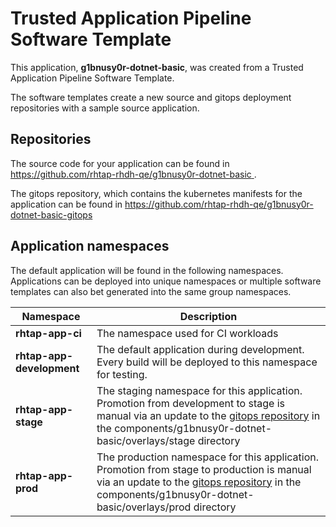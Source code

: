 # Trusted Application Pipeline Software Template

This application, **g1bnusy0r-dotnet-basic**, was created from a Trusted Application Pipeline Software Template.

The software templates create a new source and gitops deployment repositories with a sample source application. 

## Repositories

The source code for your application can be found in [https://github.com/rhtap-rhdh-qe/g1bnusy0r-dotnet-basic ](https://github.com/rhtap-rhdh-qe/g1bnusy0r-dotnet-basic ).
 
The gitops repository, which contains the kubernetes manifests for the application can be found in 
[https://github.com/rhtap-rhdh-qe/g1bnusy0r-dotnet-basic-gitops ](https://github.com/rhtap-rhdh-qe/g1bnusy0r-dotnet-basic-gitops ) 

## Application namespaces 

The default application will be found in the following namespaces. Applications can be deployed into unique namespaces or multiple software templates can also bet generated into the same group namespaces.  

|  Namespace   |  Description   |  
| -------- | -------- |
| **rhtap-app-ci** | The namespace used for CI workloads |
| **rhtap-app-development** | The default application during development. Every build will be deployed to this namespace for testing. |
| **rhtap-app-stage** | The staging namespace for this application. Promotion from development to stage is manual via an update to the [gitops repository](https://github.com/rhtap-rhdh-qe/g1bnusy0r-dotnet-basic-gitops ) in the components/g1bnusy0r-dotnet-basic/overlays/stage directory |
| **rhtap-app-prod** | The production namespace for this application. Promotion from stage to production is manual via an update to the [gitops repository](https://github.com/rhtap-rhdh-qe/g1bnusy0r-dotnet-basic-gitops ) in the components/g1bnusy0r-dotnet-basic/overlays/prod directory |